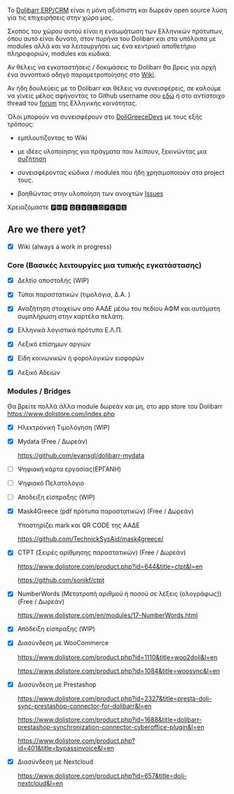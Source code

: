 To [Dolibarr ERP/CRM](https://www.dolibarr.org/) είναι η μόνη αξιόπιστη και δωρεάν open source λύση για τις επιχειρήσεις στην χώρα μας.

Σκοπός του χώρου αυτού είναι η ενσωμάτωση των Ελληνικών πρότυπων, όπου αυτό είναι δυνατό, στον πυρήνα του Dolibarr και στα υπόλοιπα με modules αλλά και να λειτουργήσει ως ένα κεντρικό αποθετήριο πληροφοριών, modules και κώδικα.

Αν θέλεις να εγκαταστήσεις / δοκιμάσεις το Dolibarr θα βρεις για αρχή ένα συνοπτικό οδηγό παραμετροποίησης στο [Wiki](https://github.com/DoliGreece/DoliGreeceDevs/wiki).

Αν ήδη δουλεύεις με το Dolibarr και θέλεις να συνεισφέρεις, σε καλούμε να γίνεις μέλος αφήνοντας το Github username σου [εδώ](https://github.com/orgs/DoliGreece/discussions/1) ή στο αντίστοιχο thread του [forum](https://www.dolibarr.gr/foroum/doligreece.html) της Ελληνικής κοινότητας.

Όλοι μπορούν να συνεισφέρουν στο [DoliGreeceDevs](https://github.com/DoliGreece/DoliGreeceDevs) με τους εξής τρόπους:

* εμπλουτίζοντας το Wiki

* με ιδέες υλοποίησης για πράγματα που λείπουν, ξεκινώντας μια [συζήτηση](https://github.com/orgs/DoliGreece/discussions)

* συνεισφέροντας κώδικα / modules που ήδη χρησιμοποιούν στα project τους.

* βοηθώντας στην υλοποίηση των ανοιχτών [Issues](https://github.com/DoliGreece/DoliGreeceDevs/issues)

Χρειαζόμαστε 🅿🅷🅿 🅳🅴🆅🅴🅻🅾🅿🅴🆁🆂

## Are we there yet?



- [x] Wiki (always a work in progress)



### Core (Βασικές λειτουργίες μια τυπικής εγκατάστασης)

- [x] Δελτίο αποστολής (WIP)

- [x] Τύποι παραστατικών (τιμολόγια, Δ.Α. )

- [x] Αναζήτηση στοιχείων απο ΑΑΔΕ μέσω του πεδίου ΑΦΜ και αυτόματη συμπλήρωση στην καρτέλα πελάτη.

- [x] Ελληνικά λογιστικά πρότυπα Ε.Λ.Π.

- [x] Λεξικό επίσημων αργιών

- [x] Είδη κοινωνικών ή φορολογικών εισφορών

- [x] Λεξικό Αδειών

      

### Modules / Bridges

Θα βρείτε πολλά άλλα module δωρεάν και μη, στο app store του Dolibarr https://www.dolistore.com/index.php

- [x] Ηλεκτρονική Τιμολόγηση (WIP)

- [x] Mydata (Free / Δωρεάν)

  https://github.com/evansgl/dolibarr-mydata

- [ ] Ψηφιακή κάρτα εργασίας(ΕΡΓΑΝΗ)

- [ ] Ψηφιακό Πελατολόγιο

- [ ] Απόδειξη είσπραξης (WIP)

      
- [x] Mask4Greece (pdf πρότυπα παραστατικών) (Free / Δωρεάν)

  Υποστηρίζει mark και QR CODE της ΑΑΔΕ

  https://github.com/TechnickSysAid/mask4greece/
      
- [x] CTPT (Σειρές αρίθμησης παραστατικών) (Free / Δωρεάν)

  https://www.dolistore.com/product.php?id=644&title=ctpt&l=en
      
  https://github.com/sonikf/ctpt
      
- [x] NumberWords (Μετατροπή αριθμού ή ποσού σε λέξεις (ολογράφως)) (Free / Δωρεάν)

  https://www.dolistore.com/en/modules/17-NumberWords.html

- [x] Απόδειξη είσπραξης (WIP)


- [x] Διασύνδεση με WooCommerce
      
   https://www.dolistore.com/product.php?id=1110&title=woo2doli&l=en
      
      
   https://www.dolistore.com/product.php?id=1084&title=woosync&l=en
       

- [x] Διασύνδεση με Prestashop


   https://www.dolistore.com/product.php?id=2327&title=presta-doli-sync-prestashop-connector-for-dolibarr&l=en

      

   https://www.dolistore.com/product.php?id=1688&title=dolibarr-prestashop-synchronization-connector-cyberoffice-plugin&l=en

      

   https://www.dolistore.com/product.php?id=401&title=bypassinvoice&l=en
      

- [x] Διασύνδεση με Nextcloud

   https://www.dolistore.com/product.php?id=657&title=doli-nextcloud&l=en
      






